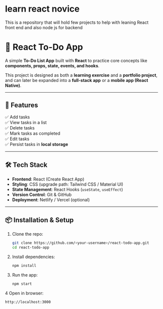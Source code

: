 # learn react novice
This is a repository that will hold few projects to help with leaning React front end and also node js for backend 


# 📝 React To-Do App

A simple **To-Do List App** built with **React** to practice core concepts like **components, props, state, events, and hooks**.  

This project is designed as both a **learning exercise** and a **portfolio project**, and can later be expanded into a **full-stack app** or a **mobile app (React Native)**.  

---

## 🚀 Features
✅ Add tasks  
✅ View tasks in a list  
✅ Delete tasks  
✅ Mark tasks as completed  
✅ Edit tasks  
✅ Persist tasks in **local storage**  

---

## 🛠️ Tech Stack
- **Frontend**: React (Create React App)  
- **Styling**: CSS (upgrade path: Tailwind CSS / Material UI)  
- **State Management**: React Hooks (`useState`, `useEffect`)  
- **Version Control**: Git & GitHub  
- **Deployment**: Netlify / Vercel (optional)  

---


## 📦 Installation & Setup

1. Clone the repo:
   ```bash
   git clone https://github.com/<your-username>/react-todo-app.git
   cd react-todo-app

2. Install dependencies:
   ```bash
   npm install

3. Run the app:
   ```bash
   npm start

4 Open in browser:
   ```bash
   http://localhost:3000



